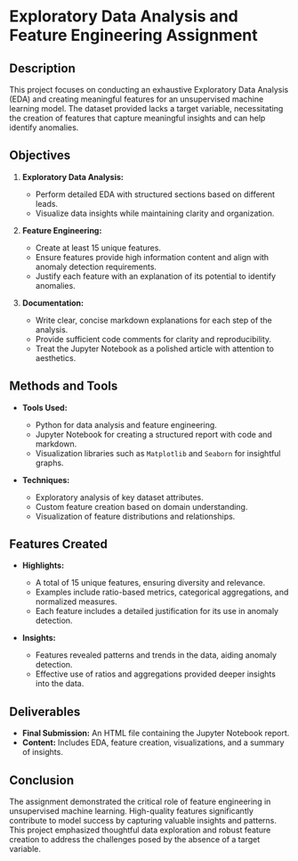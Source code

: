 # Exploratory Data Analysis and Feature Engineering Assignment

## Description

This project focuses on conducting an exhaustive Exploratory Data Analysis (EDA) and creating meaningful features for an unsupervised machine learning model. The dataset provided lacks a target variable, necessitating the creation of features that capture meaningful insights and can help identify anomalies.

## Objectives

1. **Exploratory Data Analysis:**
   - Perform detailed EDA with structured sections based on different leads.
   - Visualize data insights while maintaining clarity and organization.

2. **Feature Engineering:**
   - Create at least 15 unique features.
   - Ensure features provide high information content and align with anomaly detection requirements.
   - Justify each feature with an explanation of its potential to identify anomalies.

3. **Documentation:**
   - Write clear, concise markdown explanations for each step of the analysis.
   - Provide sufficient code comments for clarity and reproducibility.
   - Treat the Jupyter Notebook as a polished article with attention to aesthetics.

## Methods and Tools

- **Tools Used:**
  - Python for data analysis and feature engineering.
  - Jupyter Notebook for creating a structured report with code and markdown.
  - Visualization libraries such as `Matplotlib` and `Seaborn` for insightful graphs.

- **Techniques:**
  - Exploratory analysis of key dataset attributes.
  - Custom feature creation based on domain understanding.
  - Visualization of feature distributions and relationships.

## Features Created

- **Highlights:**
  - A total of 15 unique features, ensuring diversity and relevance.
  - Examples include ratio-based metrics, categorical aggregations, and normalized measures.
  - Each feature includes a detailed justification for its use in anomaly detection.

- **Insights:**
  - Features revealed patterns and trends in the data, aiding anomaly detection.
  - Effective use of ratios and aggregations provided deeper insights into the data.

## Deliverables

- **Final Submission:** An HTML file containing the Jupyter Notebook report.
- **Content:** Includes EDA, feature creation, visualizations, and a summary of insights.

## Conclusion

The assignment demonstrated the critical role of feature engineering in unsupervised machine learning. High-quality features significantly contribute to model success by capturing valuable insights and patterns. This project emphasized thoughtful data exploration and robust feature creation to address the challenges posed by the absence of a target variable.

